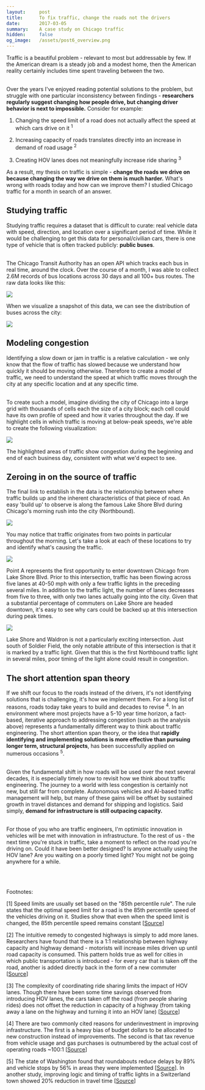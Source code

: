 ```yaml
---
layout:     post
title:      To fix traffic, change the roads not the drivers
date:       2017-03-05 
summary:    A case study on Chicago traffic
hidden:     false
og_image:   /assets/post6_overview.png
---
```


Traffic is a beautiful problem - relevant to most but addressable by few. If the American dream is a steady job and a modest home, then the American reality certainly includes time spent traveling between the two.
<br><br/>

Over the years I've enjoyed reading potential solutions to the problem, but struggle with one particular inconsistency between findings - **researchers regularly suggest changing how people drive, but changing driver behavior is next to impossible.** Consider for example:

1. Changing the speed limit of a road does not actually affect the speed at which cars drive on it <sup>1</sup>

2. Increasing capacity of roads translates directly into an increase in demand of road usage <sup>2</sup>

3. Creating HOV lanes does not meaningfully increase ride sharing <sup>3</sup>

As a result, my thesis on traffic is simple - **change the roads we drive on because changing the way we drive on them is much harder.** What's wrong with roads today and how can we improve them? I studied Chicago traffic for a month in search of an answer.

## Studying traffic

Studying traffic requires a dataset that is difficult to curate: real vehicle data with speed, direction, and location over a significant period of time. While it would be challenging to get this data for personal/civilian cars, there is one type of vehicle that is often tracked publicly: **public buses**. <br><br>

The Chicago Transit Authority has an open API which tracks each bus in real time, around the clock. Over the course of a month, I was able to collect 2.6M records of bus locations across 30 days and all 100+ bus routes. The raw data looks like this:

![](/assets/post6_raw_data.png)

When we visualize a snapshot of this data, we can see the distribution of buses across the city: 

![](/assets/post6_overview.png)

## Modeling congestion

Identifying a slow down or jam in traffic is a relative calculation - we only know that the flow of traffic has slowed because we understand how quickly it should be moving otherwise. Therefore to create a model of traffic, we need to understand the speed at which traffic moves through the city at any specific location and at any specific time.
<br><br/>

To create such a model, imagine dividing the city of Chicago into a large grid with thousands of cells each the size of a city block; each cell could have its own profile of speed and how it varies throughout the day. If we highlight cells in which traffic is moving at below-peak speeds, we're able to create the following visualization:

![](/assets/post6_traffic_all.gif)

The highlighted areas of traffic show congestion during the beginning and end of each business day, consistent with what we'd expect to see.

## Zeroing in on the source of traffic

The final link to establish in the data is the relationship between where traffic builds up and the inherent characteristics of that piece of road. An easy 'build up' to observe is along the famous Lake Shore Blvd during Chicago's morning rush into the city (Northbound).

![](/assets/post6_graphic1.JPG)

You may notice that traffic originates from two points in particular throughout the morning. Let's take a look at each of these locations to try and identify what's causing the traffic. 

![](/assets/post6_graphic2.JPG)

Point A represents the first opportunity to enter downtown Chicago from Lake Shore Blvd. Prior to this intersection, traffic has been flowing across five lanes at 40-50 mph with only a few traffic lights in the preceding several miles. In addition to the traffic light, the number of lanes decreases from five to three, with only two lanes actually going into the city. Given that a substantial percentage of commuters on Lake Shore are headed downtown, it's easy to see why cars could be backed up at this intersection during peak times.

![](/assets/post6_graphic3.JPG)

Lake Shore and Waldron is not a particularly exciting intersection. Just south of Soldier Field, the only notable attribute of this intersection is that it is marked by a traffic light. Given that this is the first Northbound traffic light in several miles, poor timing of the light alone could result in congestion. 

## The short attention span theory

If we shift our focus to the roads instead of the drivers, it's not identifying solutions that is challenging, it's how we implement them. For a long list of reasons, roads today take years to build and decades to revise <sup>4</sup>. In an environment where most projects have a 5-10 year time horizon, a fact-based, iterative approach to addressing congestion (such as the analysis above) represents a fundamentally different way to think about traffic engineering. The short attention span theory, or the idea that **rapidly identifying and implementing solutions is more effective than pursuing longer term, structural projects**, has been successfully applied on numerous occasions <sup>5</sup>.  <br><br>

Given the fundamental shift in how roads will be used over the next several decades, it is especially timely now to revisit how we think about traffic engineering. The journey to a world with less congestion is certainly not new, but still far from complete. Autonomous vehicles and AI-based traffic management will help, but many of these gains will be offset by sustained growth in travel distances and demand for shipping and logistics. Said simply, **demand for infrastructure is still outpacing capacity.**<br><br>

For those of you who are traffic engineers, I'm optimistic innovation in vehicles will be met with innovation in infrastructure. To the rest of us - the next time you're stuck in traffic, take a moment to reflect on the road you're driving on. Could it have been better designed? Is anyone actually using the HOV lane? Are you waiting on a poorly timed light? You might not be going anywhere for a while.

<br><br>


Footnotes:

[1] Speed limits are usually set based on the "85th percentile rule". The rule states that the optimal speed limit for a road is the 85th percentile speed of the vehicles driving on it. Studies show that even when the speed limit is changed, the 85th percentile speed remains constant [[Source](http://www.michigan.gov/documents/Establishing_Realistic_Speedlimits_85625_7.pdf)]

[2] The intuitive remedy to congested highways is simply to add more lanes. Researchers have found that there is a 1:1 relationship between highway capacity and highway demand - motorists will increase miles driven up until road capacity is consumed. This pattern holds true as well for cities in which public transportation is introduced - for every car that is taken off the road, another is added directly back in the form of a new commuter [[Source](http://www.brown.edu/Departments/Economics/Faculty/Matthew_Turner/papers/published/Duranton_Turner_AER_2011.pdf)]

[3] The complexity of coordinating ride sharing limits the impact of HOV lanes. Though there have been some time savings observed from introducing HOV lanes, the cars taken off the road (from people sharing rides) does not offset the reduction in capacity of a highway (from taking away a lane on the highway and turning it into an HOV lane) [[Source](http://www.sciencedirect.com/science/article/pii/S0968090X07000435)]

[4] There are two commonly cited reasons for underinvestment in improving infrastructure. The first is a heavy bias of budget dollars to be allocated to new construction instead of improvements. The second is that tax revenue from vehicle usage and gas purchases is outnumbered by the actual cost of operating roads ~100:1 [[Source](http://www.lao.ca.gov/Publications/Report/3366#Highway_and_Road_Maintenance_and_Repair_Needs)]


[5]
The state of Washington found that roundabouts reduce delays by 89% and vehicle stops by 56% in areas they were implemented [[Source](https://www.wsdot.wa.gov/Safety/roundabouts/benefits.htm)]. In another study, improving logic and timing of traffic lights in a Switzerland town showed 20% reduction in travel time [[Source](http://news.mit.edu/2014/traffic-lights-theres-a-better-way-0707)]
 


